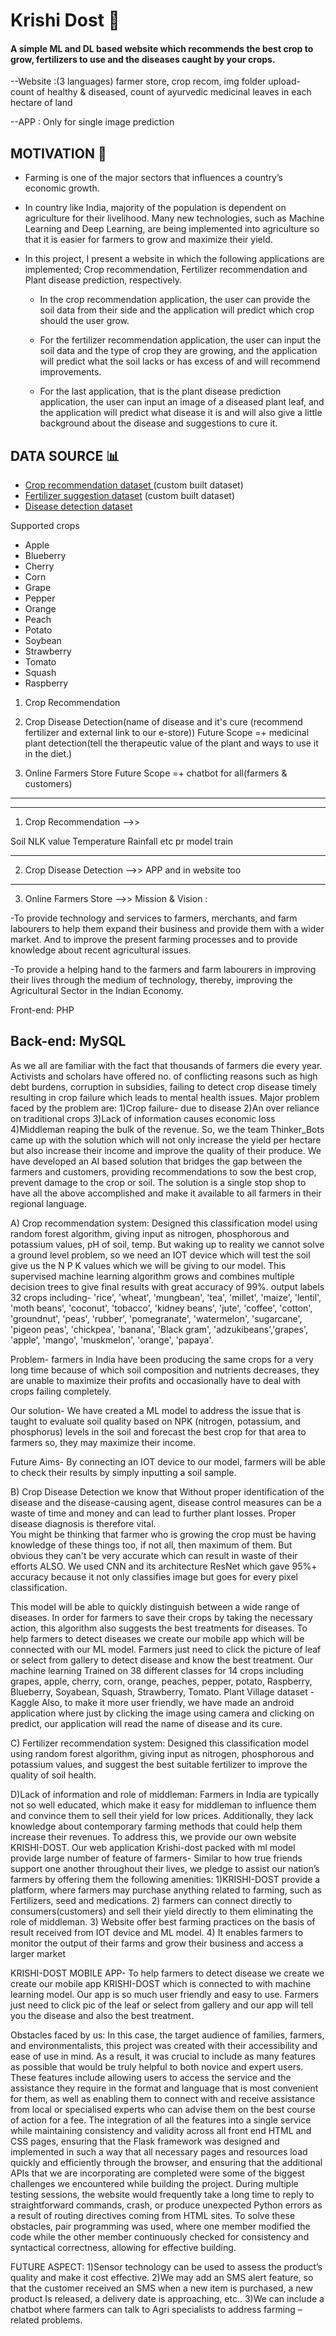 # Krishi Dost 🌿
#### A simple ML and DL based website which recommends the best crop to grow, fertilizers to use and the diseases caught by your crops.

--Website :(3 languages) farmer store, crop recom, img folder upload- count of healthy & diseased, count of ayurvedic medicinal leaves in each hectare of land

--APP : Only for single image prediction
## MOTIVATION 💪
- Farming is one of the major sectors that influences a country’s economic growth. 

- In country like India, majority of the population is dependent on agriculture for their livelihood. Many new technologies, such as Machine Learning and Deep Learning, are being implemented into agriculture so that it is easier for farmers to grow and maximize their yield. 

- In this project, I present a website in which the following applications are implemented; Crop recommendation, Fertilizer recommendation and Plant disease prediction, respectively. 

    - In the crop recommendation application, the user can provide the soil data from their side and the application will predict which crop should the user grow. 
    
    - For the fertilizer recommendation application, the user can input the soil data and the type of crop they are growing, and the application will predict what the soil lacks or has excess of and will recommend improvements. 
    
    - For the last application, that is the plant disease prediction application, the user can input an image of a diseased plant leaf, and the application will predict what disease it is and will also give a little background about the disease and suggestions to cure it.

## DATA SOURCE 📊
- [Crop recommendation dataset ](https://www.kaggle.com/atharvaingle/crop-recommendation-dataset) (custom built dataset)
- [Fertilizer suggestion dataset](https://github.com/Gladiator07/Harvestify/blob/master/Data-processed/fertilizer.csv) (custom built dataset)
- [Disease detection dataset](https://www.kaggle.com/vipoooool/new-plant-diseases-dataset)

Supported crops

- Apple
- Blueberry
- Cherry
- Corn
- Grape
- Pepper
- Orange
- Peach
- Potato
- Soybean
- Strawberry
- Tomato
- Squash
- Raspberry

1. Crop Recommendation 

2. Crop Disease Detection(name of disease and it's cure (recommend fertilizer and external link to our e-store))
Future Scope =+ medicinal plant detection(tell the therapeutic value of the plant and ways to use it in the diet.)

3. Online Farmers Store
Future Scope =+ chatbot for all(farmers & customers)
-----------------------------------------------------

-----------------------------------------------------
1. Crop Recommendation -->>

Soil NLK value
Temperature
Rainfall
etc pr model train


-----------------------------------------------------
2. Crop Disease Detection -->>
APP and in website too

-----------------------------------------------------
3. Online Farmers Store -->>
Mission & Vision :

-To provide technology and services to farmers, merchants, and farm labourers to help them expand their business and provide them with a wider market. And to improve the present farming processes and to provide knowledge about recent agricultural issues. 

-To provide a helping hand to the farmers and farm labourers in improving their lives through the medium of technology, thereby, improving the Agricultural Sector in the Indian Economy.

Front-end: PHP 

Back-end: MySQL
-----------------------------------------------------
As we all are familiar with the fact that thousands of farmers die every year. Activists and scholars have offered no. of conflicting reasons such as high debt burdens, corruption in subsidies, failing to detect crop disease timely resulting in crop failure which leads to mental health issues. 
Major problem faced by the problem are: 
1)Crop failure- due to disease 
2)An over reliance on traditional crops 
3)Lack of information causes economic loss 
4)Middleman reaping the bulk of the revenue. 
So, we the team  Thinker_Bots came up with the solution which will not only increase the yield per hectare but also increase their income and improve the quality of their produce. 
We have developed an AI based solution that bridges the gap between the farmers and customers, providing recommendations to sow the best crop, prevent damage to the crop or soil. The solution is a single stop shop to have all the above accomplished and make it available to all farmers in their regional language. 

A) Crop recommendation system: 
 Designed this classification model using random forest algorithm, giving input as nitrogen, phosphorous and potassium values, pH of soil, temp. 
But waking up to reality we cannot solve a ground level problem, so we need an IOT device which will test the soil give us the N P K values which we will be giving to our model. 
 This supervised machine learning algorithm grows and combines multiple decision trees to give final results with great accuracy of 99%. 
output labels 32 crops including- 'rice', 'wheat', 'mungbean', 'tea', 'millet', 'maize', 'lentil', 'moth beans', 'coconut', 'tobacco', 'kidney beans', 'jute', 'coffee', 'cotton', 'groundnut', 'peas', 'rubber', 'pomegranate', 'watermelon', 'sugarcane', 'pigeon peas', 'chickpea', 'banana', 'Black gram', 'adzukibeans','grapes', 'apple', 'mango', 'muskmelon', 'orange', 'papaya'. 

Problem- 
farmers in India have been producing the same crops for a very long time because of which soil composition and nutrients decreases, they are unable to maximize their profits and occasionally have to deal with crops failing completely. 

Our solution- 
We have created a ML model to address the issue that is taught to  evaluate soil quality based on NPK (nitrogen, potassium, and phosphorus)  levels in the soil and forecast the best crop for that area to farmers  so, they may maximize their income. 

Future Aims- 
By connecting an IOT device to our model, farmers will be able to check their results by simply inputting a soil sample.  

B) Crop Disease Detection
we know that Without proper identification of the disease and the disease-causing agent, disease control measures can be a waste of time and money and can lead to further plant losses. Proper disease diagnosis is therefore vital.  
You might be thinking that farmer who is growing the crop must be having knowledge of these things too, if not all, then maximum of them. 
But obvious they can't be very accurate which can result in waste of their efforts ALSO. 
We used CNN and its architecture ResNet which gave 95%+ accuracy because it not only classifies image but goes for every pixel classification. 

This model will be able to quickly distinguish between a wide range of diseases. In order for farmers to save their crops by taking the necessary action, this algorithm also suggests the best treatments for diseases. 
To help farmers to detect diseases we create our mobile app which will be connected with our ML model. Farmers just need to click the picture of leaf or select from gallery to detect disease and know the best treatment. 
Our machine learning Trained on 38 different classes for 14 crops including grapes, apple, cherry, corn, orange, peaches, pepper, potato, Raspberry, Blueberry, Soyabean, Squash, Strawberry, Tomato. 
Plant Village dataset - Kaggle 
Also, to make it more user friendly, we have made an android application where just by clicking the image using camera and clicking on predict, our application will read the name of disease and its cure.  

C) Fertilizer recommendation system: 
 Designed this classification model using random forest algorithm, giving input as nitrogen, phosphorous and potassium values, and suggest the best suitable fertilizer to improve the quality of soil health. 

D)Lack of information and role of middleman: 
Farmers in India are typically not so well educated, which make it easy for middleman to influence them and convince them to sell their yield for low prices. Additionally, they lack knowledge about contemporary farming methods that could help them increase their revenues. 
To address this, we provide our own website KRISHI-DOST. 
Our web application Krishi-dost packed with ml model provide large number of feature of farmers- 
Similar to how true friends support one another throughout their lives, we pledge to assist our nation’s farmers by offering them the following amenities: 
1)KRISHI-DOST provide a platform, where farmers may purchase anything related to farming, such as Fertilizers, seed and medications. 
2) farmers can connect directly to consumers(customers) and sell their yield directly to them eliminating the role of middleman. 
3) Website offer best farming practices on the basis of result received from IOT device and ML model. 
4) It enables farmers to monitor the output of their farms and grow their business and access a larger market

KRISHI-DOST MOBILE APP- 
To help farmers to detect disease we create we create our mobile app KRISHI-DOST which is connected to with machine learning model. 
Our app is so much user friendly and easy to use. 
Farmers just need to click pic of the leaf or select from gallery and our app will tell you the disease and also the best treatment.

Obstacles faced by us:
In this case, the target audience of families, farmers, and environmentalists, this project was created with their accessibility and ease of use in mind. As a result, it was crucial to include as many features as possible that would be truly helpful to both novice and expert users. These features include allowing users to access the service and the assistance they require in the format and language that is most convenient for them, as well as enabling them to connect with and receive assistance from local or specialised experts who can advise them on the best course of action for a fee.
The integration of all the features into a single service while maintaining consistency and validity across all front end HTML and CSS pages, ensuring that the Flask framework was designed and implemented in such a way that all necessary pages and resources load quickly and efficiently through the browser, and ensuring that the additional APIs that we are incorporating are completed were some of the biggest challenges we encountered while building the project. During multiple testing sessions, the website would frequently take a long time to reply to straightforward commands, crash, or produce unexpected Python errors as a result of routing directives coming from HTML sites.
To solve these obstacles, pair programming was used, where one member modified the code while the other member continuously checked for consistency and syntactical correctness, allowing for effective building.

FUTURE ASPECT: 
1)Sensor technology can be used to assess the product’s quality and make it cost effective. 
2)We may add an SMS alert feature, so that the customer received an SMS when a new item is purchased, a new product Is released, a delivery date is approaching, etc.. 
3)We can include a chatbot where farmers can talk to Agri specialists to address farming – related problems.
